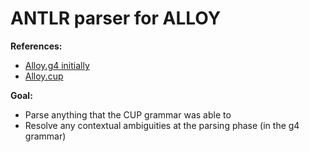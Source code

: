 # ANTLR parser for ALLOY

**References:**
- [Alloy.g4 initially](https://github.com/pkriens/org.alloytools.alloy/blob/pkriens/api/org.alloytools.alloy.parser/src/main/antlr/Alloy.g4)  
- [Alloy.cup](https://github.com/WatForm/org.alloytools.alloy/blob/dash/org.alloytools.alloy.core/parser/Alloy.cup)  

**Goal:**  
- Parse anything that the CUP grammar was able to  
- Resolve any contextual ambiguities at the parsing phase (in the g4 grammar)

